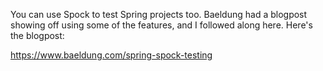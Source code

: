 You can use Spock to test Spring projects too.  Baeldung had a blogpost showing off using some of the features, and I followed along here.  Here's the blogpost:

<https://www.baeldung.com/spring-spock-testing>